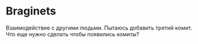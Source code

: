 # Braginets
Взаимодействие с другими людьми.
Пытаюсь добавить третий комит.
Что еще нужно сделать чтобы появились комиты?
